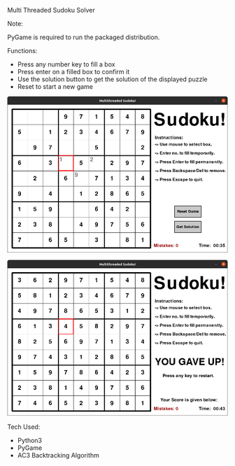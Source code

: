 ﻿Multi Threaded Sudoku Solver

Note:

PyGame is required to run the packaged distribution.

Functions:

- Press any number key to fill a box
- Press enter on a filled box to confirm it
- Use the solution button to get the solution of the displayed puzzle
- Reset to start a new game

![](sudoku_play.png)

![](sudoku_solved.png)

Tech Used:

- Python3
- PyGame
- AC3 Backtracking Algorithm

